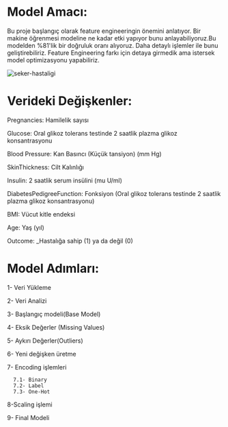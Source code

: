 # Model Amacı:

Bu proje başlangıç olarak feature engineeringin önemini anlatıyor. Bir makine öğrenmesi modeline ne kadar etki yapıyor bunu anlayabiliyoruz.Bu modelden %81'lik bir doğruluk oranı alıyoruz. Daha detaylı işlemler ile bunu geliştirebiliriz. Feature Engineering farkı için detaya girmedik ama istersek model optimizasyonu yapabiliriz.


![seker-hastaligi](https://github.com/user-attachments/assets/12ff79c5-97bb-4eb2-bb48-682b9a5052ab)



# Verideki Değişkenler:

 Pregnancies:  Hamilelik sayısı


 Glucose:  Oral glikoz tolerans testinde 2 saatlik plazma glikoz konsantrasyonu


 Blood Pressure:  Kan Basıncı (Küçük tansiyon) (mm Hg)


 SkinThickness:  Cilt Kalınlığı


 Insulin:  2 saatlik serum insülini (mu U/ml)


 DiabetesPedigreeFunction: Fonksiyon (Oral glikoz tolerans testinde 2 saatlik plazma glikoz konsantrasyonu)


 BMI:  Vücut kitle endeksi


 Age: Yaş (yıl)


 Outcome: _Hastalığa sahip (1) ya da değil (0)






# Model Adımları:


   1- Veri Yükleme

   
   2- Veri Analizi

   
   3- Başlangıç modeli(Base Model)

   
   4- Eksik Değerler (Missing Values)

   
   5- Aykırı Değerler(Outliers)

   
   6- Yeni değişken üretme

   
   7- Encoding işlemleri
   
      7.1- Binary
      7.2- Label     
      7.3- One-Hot
      
   8-Scaling işlemi 

   
   9- Final Modeli
   
